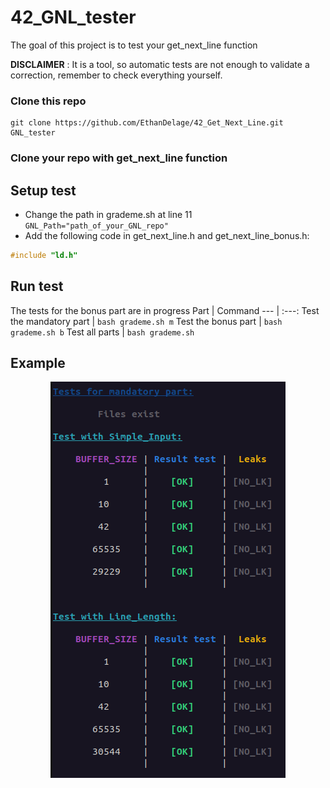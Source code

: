 # 42_GNL_tester
The goal of this project is to test your get_next_line function

**DISCLAIMER** : It is a tool, so automatic tests are not enough to validate a correction, remember to check everything yourself.

### Clone this repo
```shell
git clone https://github.com/EthanDelage/42_Get_Next_Line.git GNL_tester
```
### Clone your repo with get_next_line function

## Setup test
* Change the path in grademe.sh at line 11 ```GNL_Path="path_of_your_GNL_repo"```
* Add the following code in get_next_line.h and get_next_line_bonus.h:
```C
#include "ld.h"
```

## Run test
The tests for the bonus part are in progress
Part | Command
--- | :---:
Test the mandatory part | ```bash grademe.sh m```
Test the bonus part | ```bash grademe.sh b```
Test all parts | ```bash grademe.sh```

## Example
<p align="center">
  <img src="img/GNL_tester.png" />
</p>
